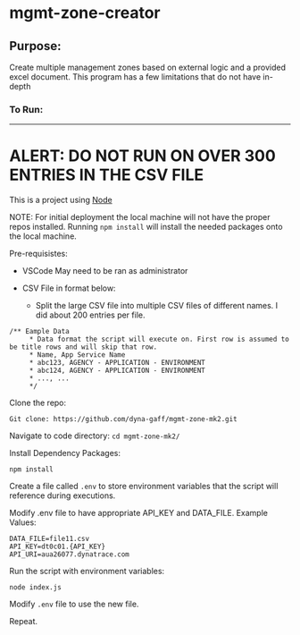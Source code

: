 # mgmt-zone-creator

## Purpose:

Create multiple management zones based on external logic and a provided excel document. This program has a few limitations that do not have in-depth 


### To Run:

----
# ALERT: DO NOT RUN ON OVER 300 ENTRIES IN THE CSV FILE

This is a project using [Node](https://nodejs.org/en/learn/getting-started/introduction-to-nodejs)

NOTE: For initial deployment the local machine will not have the proper repos installed. Running ```npm install``` will install the needed packages onto the local machine.

Pre-requisistes:
- VSCode May need to be ran as administrator
- CSV File in format below:
  
  - Split the large CSV file into multiple CSV files of different names. I did about 200 entries per file.

```
/** Eample Data
     * Data format the script will execute on. First row is assumed to be title rows and will skip that row.
     * Name, App Service Name
     * abc123, AGENCY - APPLICATION - ENVIRONMENT
     * abc124, AGENCY - APPLICATION - ENVIRONMENT
     * ..., ...
     */
```

Clone the repo:

```Git clone: https://github.com/dyna-gaff/mgmt-zone-mk2.git```

Navigate to code directory:
```cd mgmt-zone-mk2/```

Install Dependency Packages:

```npm install```

Create a file called ```.env``` to store environment variables that the script will reference during executions.

Modify .env file to have appropriate API_KEY and DATA_FILE.
Example Values:

```
DATA_FILE=file11.csv
API_KEY=dt0c01.{API_KEY}
API_URI=aua26077.dynatrace.com
```

Run the script with environment variables:

```node index.js```

Modify ```.env``` file to use the new file.

Repeat.
